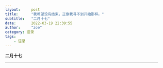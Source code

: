 ```yaml
---
layout:     post
title:      "我希望没有结束，正像我寻不到开始那样。"
subtitle:   "二月十七"
date:       2022-03-19 22:39:55
author:     "zoe"
category: 语录
tags:
    - 语录
---
```


**二月十七**

***
